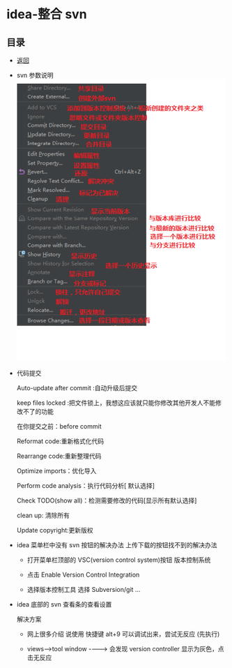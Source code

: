 # idea-整合 svn

## 目录

- [返回](./README.md)

- svn 参数说明 ![svn按钮说明](../../Picture/idea-svn.png)

- 代码提交

  Auto-update after commit :自动升级后提交

  keep files locked :把文件锁上，我想这应该就只能你修改其他开发人不能修改不了的功能

  在你提交之前：before commit

  Reformat code:重新格式化代码

  Rearrange code:重新整理代码

  Optimize imports：优化导入

  Perform code analysis：执行代码分析[ 默认选择]

  Check TODO(show all)：检测需要修改的代码[显示所有默认选择]

  clean up: 清除所有

  Update copyright:更新版权

- idea 菜单栏中没有 svn 按钮的解决办法 上传下载的按钮找不到的解决办法

  - 打开菜单栏顶部的 VSC(version control system)按钮 版本控制系统

  - 点击 Enable Version Control Integration

  - 选择版本控制工具 选择 Subversion/git ...

- idea 底部的 svn 查看条的查看设置

  解决方案

  - 网上很多介绍 说使用 快捷键 alt+9 可以调试出来，尝试无反应 (先执行)

  - views-->tool window ----> 会发现 version controller 显示为灰色，点击无反应
